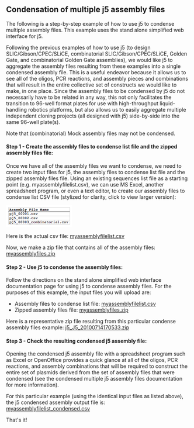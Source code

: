 ## Condensation of multiple j5 assembly files

The following is a step-by-step example of how to use j5 to condense multiple assembly files. This example uses the stand alone simplified web interface for j5.

Following the previous examples of how to use j5 (to design SLIC/Gibson/CPEC/SLiCE, combinatorial SLIC/Gibson/CPEC/SLiCE, Golden Gate, and combinatorial Golden Gate assemblies), we would like j5 to aggregate the assembly files resulting from these examples into a single condensed assembly file. This is a useful endeavor because it allows us to see all of the oligos, PCR reactions, and assembly pieces and combinations that will result in the entire collective set of constructs we would like to make, in one place. Since the assembly files to be condensed by j5 do not necessarily have to be related in any way, this not only facilitates the transition to 96-well format plates for use with high-throughput liquid-handling robotics platforms, but also allows us to easily aggregate multiple independent cloning projects (all designed with j5) side-by-side into the same 96-well plate(s).

Note that (combinatorial) Mock assembly files may not be condensed.

#### Step 1 - Create the assembly files to condense list file and the zipped assembly files file:

Once we have all of the assembly files we want to condense, we need to create two input files for j5, the assembly files to condense list file and the zipped assembly files file.  Using an existing sequences list file as a starting point (e.g. myassemblyfilelist.csv), we can use MS Excel, another spreadsheet program, or even a text editor, to create our assembly files to condense list CSV file (stylized for clarity, click to view larger version):

![](../../images/pastedImage110.png)

Here is the actual csv file: [myassemblyfilelist.csv](../../documents/myassemblyfilelist01.csv)

Now, we make a zip file that contains all of the assembly files: [myassemblyfiles.zip](../../documents/myasseblyfiles01.zip)

#### Step 2 - Use j5 to condense the assembly files:

Follow the directions on the stand alone simplified web interface documentation page for using j5 to condense assembly files. For the purposes of this example, the input files you will upload are:

  - Assembly files to condense list file: [myassemblyfilelist.csv](../../documents/myassemblyfilelist00.csv)
  - Zipped assembly files file: [myassemblyfiles.zip](../../documents/attachments/myasseblyfiles00.zip) 

Here is a representative zip file resulting from this particular condense assembly files example: [j5_J5_20100714170533.zip](../../documents/j5_J5_201007141705330.zip)

#### Step 3 - Check the resulting condensed j5 assembly file:

Opening the condensed j5 assembly file with a spreadsheet program such as Excel or OpenOffice provides a quick glance at all of the oligos, PCR reactions, and assembly combinations that will be required to construct the entire set of plasmids derived from the set of assembly files that were condensed (see the condensed multiple j5 assembly files documentation for more information).

For this particular example (using the identical input files as listed above), the j5 condensed assembly output file is: [myassemblyfilelist_condensed.csv](../../documents/myassemblyfilelist_co.csv)

That's it!
